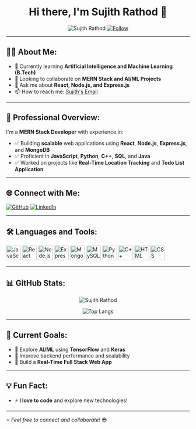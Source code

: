 <h1 align="center">Hi there, I'm Sujith Rathod 👋</h1>

<p align="center">
  <img src="https://komarev.com/ghpvc/?username=Sujithrathod&label=Profile%20views&color=0e75b6&style=flat" alt="Sujith Rathod" />
  <a href="https://github.com/Sujithrathod">
    <img src="https://img.shields.io/github/followers/Sujithrathod?label=Follow&style=social" alt="Follow" />
  </a>
</p>

---

## 👨‍💻 About Me:
- 🌱 Currently learning **Artificial Intelligence and Machine Learning (B.Tech)**  
- 👯 Looking to collaborate on **MERN Stack and AI/ML Projects**  
- 💬 Ask me about **React, Node.js, and Express.js**  
- 📫 How to reach me: [Sujith's Email](mailto:sujithrathodm2004@gmail.com)  

---

## 👔 Professional Overview:
I'm a **MERN Stack Developer** with experience in:
- ✅ Building **scalable** web applications using **React**, **Node.js**, **Express.js**, and **MongoDB**  
- ✅ Proficient in **JavaScript**, **Python**, **C++**, **SQL**, and **Java**  
- ✅ Worked on projects like **Real-Time Location Tracking** and **Todo List Application**  

---

## 🌐 Connect with Me:
<p align="left">
<a href="https://github.com/Sujithrathod" target="_blank"><img src="https://img.shields.io/badge/-GitHub-181717?logo=github&logoColor=white" alt="GitHub"/></a>
<a href="https://www.linkedin.com/in/sujith-rathod/" target="_blank"><img src="https://img.shields.io/badge/-LinkedIn-0077B5?logo=linkedin&logoColor=white" alt="LinkedIn"/></a>
</p>

---

## 🛠️ Languages and Tools:
<p align="left">
  <img src="https://cdn.jsdelivr.net/gh/devicons/devicon/icons/javascript/javascript-original.svg" alt="JavaScript" width="40" height="40"/>
  <img src="https://cdn.jsdelivr.net/gh/devicons/devicon/icons/react/react-original-wordmark.svg" alt="React" width="40" height="40"/>
  <img src="https://cdn.jsdelivr.net/gh/devicons/devicon/icons/nodejs/nodejs-original.svg" alt="Node.js" width="40" height="40"/>
  <img src="https://cdn.jsdelivr.net/gh/devicons/devicon/icons/express/express-original.svg" alt="Express.js" width="40" height="40"/>
  <img src="https://cdn.jsdelivr.net/gh/devicons/devicon/icons/mongodb/mongodb-original.svg" alt="MongoDB" width="40" height="40"/>
  <img src="https://cdn.jsdelivr.net/gh/devicons/devicon/icons/mysql/mysql-original.svg" alt="MySQL" width="40" height="40"/>
  <img src="https://cdn.jsdelivr.net/gh/devicons/devicon/icons/python/python-original.svg" alt="Python" width="40" height="40"/>
  <img src="https://cdn.jsdelivr.net/gh/devicons/devicon/icons/cplusplus/cplusplus-original.svg" alt="C++" width="40" height="40"/>
  <img src="https://cdn.jsdelivr.net/gh/devicons/devicon/icons/html5/html5-original.svg" alt="HTML" width="40" height="40"/>
  <img src="https://cdn.jsdelivr.net/gh/devicons/devicon/icons/css3/css3-original.svg" alt="CSS" width="40" height="40"/>
</p>

---

## 📊 GitHub Stats:
<p align="center">
  <img src="https://github-readme-stats.vercel.app/api?username=Sujithrathod&show_icons=true&theme=dark" alt="Sujith Rathod" />
</p>
<p align="center">
  <img src="https://github-readme-stats.vercel.app/api/top-langs/?username=Sujithrathod&layout=compact&theme=dark" alt="Top Langs" />
</p>

---

## 🚀 Current Goals:
- 🌟 Explore **AI/ML** using **TensorFlow** and **Keras**  
- 🌟 Improve backend performance and scalability  
- 🌟 Build a **Real-Time Full Stack Web App**  

---

## 💡 Fun Fact:
- ⚡ **I love to code** and explore new technologies!

---

⭐️ *Feel free to connect and collaborate!* 😎
